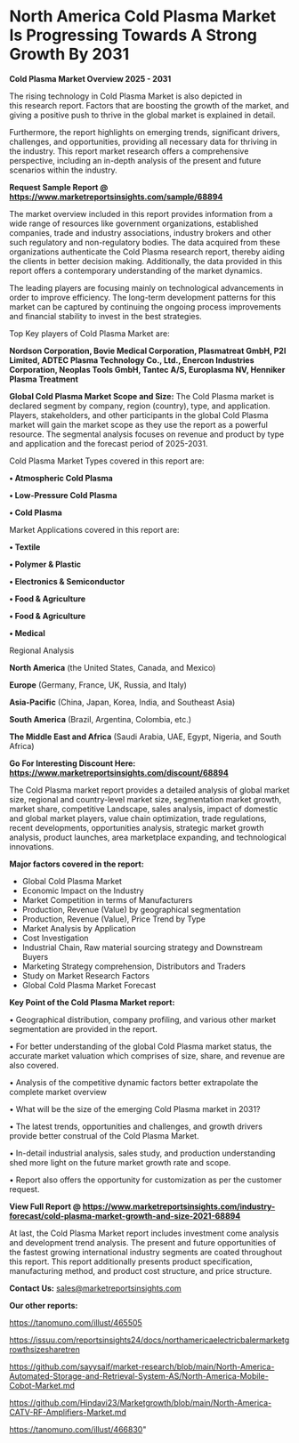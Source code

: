 # North America Cold Plasma Market Is Progressing Towards A Strong Growth By 2031

<Strong> Cold Plasma Market Overview 2025 - 2031</strong>

The rising technology in Cold Plasma Market is also depicted in this research report. Factors that are boosting the growth of the market, and giving a positive push to thrive in the global market is explained in detail.

Furthermore, the report highlights on emerging trends, significant drivers, challenges, and opportunities, providing all necessary data for thriving in the industry. This report market research offers a comprehensive perspective, including an in-depth analysis of the present and future scenarios within the industry.

<strong>Request Sample Report @ <a href=https://www.marketreportsinsights.com/sample/68894>https://www.marketreportsinsights.com/sample/68894</a></strong>

The market overview included in this report provides information from a wide range of resources like government organizations, established companies, trade and industry associations, industry brokers and other such regulatory and non-regulatory bodies. The data acquired from these organizations authenticate the Cold Plasma research report, thereby aiding the clients in better decision making. Additionally, the data provided in this report offers a contemporary understanding of the market dynamics.

The leading players are focusing mainly on technological advancements in order to improve efficiency. The long-term development patterns for this market can be captured by continuing the ongoing process improvements and financial stability to invest in the best strategies.

Top Key players of Cold Plasma Market are:

<strong>Nordson Corporation, Bovie Medical Corporation, Plasmatreat GmbH, P2I Limited, ADTEC Plasma Technology Co., Ltd., Enercon Industries Corporation, Neoplas Tools GmbH, Tantec A/S, Europlasma NV, Henniker Plasma Treatment</strong>

<strong><b>Global Cold Plasma Market Scope and Size:</b></strong>
The Cold Plasma market is declared segment by company, region (country), type, and application. Players, stakeholders, and other participants in the global Cold Plasma market will gain the market scope as they use the report as a powerful resource. The segmental analysis focuses on revenue and product by type and application and the forecast period of 2025-2031.

Cold Plasma Market Types covered in this report are:

<strong>• Atmospheric Cold Plasma

• Low-Pressure Cold Plasma

• Cold Plasma</strong>

Market Applications covered in this report are:

<strong>• Textile

• Polymer & Plastic

• Electronics & Semiconductor

• Food & Agriculture

• Food & Agriculture

• Medical</strong> 

Regional Analysis

<strong>North America</strong> (the United States, Canada, and Mexico)

<strong>Europe</strong> (Germany, France, UK, Russia, and Italy)

<strong>Asia-Pacific</strong> (China, Japan, Korea, India, and Southeast Asia)

<strong>South America</strong> (Brazil, Argentina, Colombia, etc.)

<strong>The Middle East and Africa</strong> (Saudi Arabia, UAE, Egypt, Nigeria, and South Africa)

<strong>Go For Interesting Discount Here: <a href=https://www.marketreportsinsights.com/discount/68894>https://www.marketreportsinsights.com/discount/68894</a></strong>

The Cold Plasma market report provides a detailed analysis of global market size, regional and country-level market size, segmentation market growth, market share, competitive Landscape, sales analysis, impact of domestic and global market players, value chain optimization, trade regulations, recent developments, opportunities analysis, strategic market growth analysis, product launches, area marketplace expanding, and technological innovations.

<strong><b>Major factors covered in the report:</b></strong>
<ul>
  <li>Global Cold Plasma Market </li>
  <li>Economic Impact on the Industry</li>
  <li>Market Competition in terms of Manufacturers</li>
  <li>Production, Revenue (Value) by geographical segmentation</li>
  <li>Production, Revenue (Value), Price Trend by Type</li>
  <li>Market Analysis by Application</li>
  <li>Cost Investigation</li>
  <li>Industrial Chain, Raw material sourcing strategy and Downstream Buyers</li>
  <li>Marketing Strategy comprehension, Distributors and Traders</li>
  <li>Study on Market Research Factors</li>
  <li>Global Cold Plasma Market Forecast</li>
</ul>

<strong><b>Key Point of the Cold Plasma Market report:</b></strong>

• Geographical distribution, company profiling, and various other market segmentation are provided in the report.

• For better understanding of the global Cold Plasma market status, the accurate market valuation which comprises of size, share, and revenue are also covered.

• Analysis of the competitive dynamic factors better extrapolate the complete market overview

• What will be the size of the emerging Cold Plasma market in 2031?

• The latest trends, opportunities and challenges, and growth drivers provide better construal of the Cold Plasma Market.

• In-detail industrial analysis, sales study, and production understanding shed more light on the future market growth rate and scope.

• Report also offers the opportunity for customization as per the customer request.

<strong><b>View Full Report @ <a href=https://www.marketreportsinsights.com/industry-forecast/cold-plasma-market-growth-and-size-2021-68894>https://www.marketreportsinsights.com/industry-forecast/cold-plasma-market-growth-and-size-2021-68894</a></b></strong>


At last, the Cold Plasma Market report includes investment come analysis and development trend analysis. The present and future opportunities of the fastest growing international industry segments are coated throughout this report. This report additionally presents product specification, manufacturing method, and product cost structure, and price structure.

<strong>Contact Us:</strong>
sales@marketreportsinsights.com

<strong>Our other reports:</strong>

<a href=https://tanomuno.com/illust/465505>https://tanomuno.com/illust/465505</a>

<a href=https://issuu.com/reportsinsights24/docs/northamericaelectricbalermarketgrowthsizesharetren>https://issuu.com/reportsinsights24/docs/northamericaelectricbalermarketgrowthsizesharetren</a>

<a href=https://github.com/sayysaif/market-research/blob/main/North-America-Automated-Storage-and-Retrieval-System-AS/North-America-Mobile-Cobot-Market.md>https://github.com/sayysaif/market-research/blob/main/North-America-Automated-Storage-and-Retrieval-System-AS/North-America-Mobile-Cobot-Market.md</a>

<a href=https://github.com/Hindavi23/Marketgrowth/blob/main/North-America-CATV-RF-Amplifiers-Market.md>https://github.com/Hindavi23/Marketgrowth/blob/main/North-America-CATV-RF-Amplifiers-Market.md</a>

<a href=https://tanomuno.com/illust/466830>https://tanomuno.com/illust/466830</a>"
